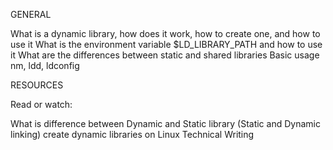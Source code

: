 GENERAL

What is a dynamic library, how does it work, how to create one, and how to use it
What is the environment variable $LD_LIBRARY_PATH and how to use it
What are the differences between static and shared libraries
Basic usage nm, ldd, ldconfig




RESOURCES

Read or watch:

What is difference between Dynamic and Static library (Static and Dynamic linking)
create dynamic libraries on Linux
Technical Writing
